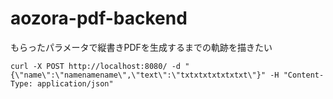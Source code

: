 # aozora-pdf-backend

もらったパラメータで縦書きPDFを生成するまでの軌跡を描きたい

```
curl -X POST http://localhost:8080/ -d "{\"name\":\"namenamename\",\"text\":\"txtxtxtxtxtxtxt\"}" -H "Content-Type: application/json"
```
